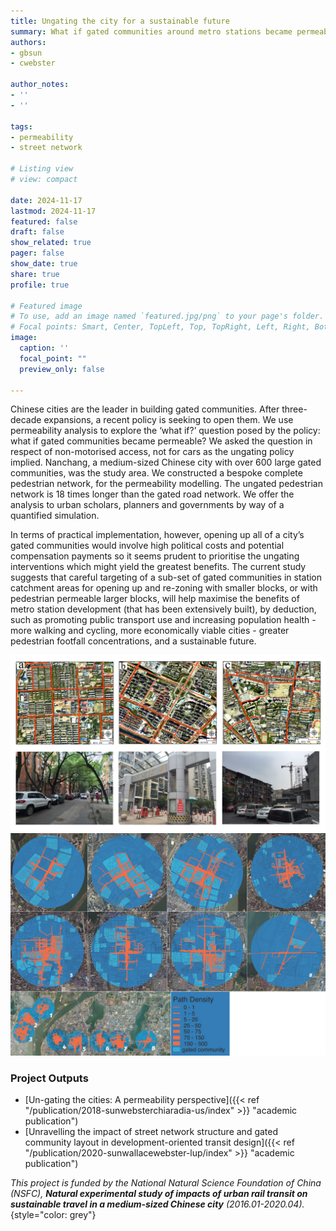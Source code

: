 ```yaml
---
title: Ungating the city for a sustainable future
summary: What if gated communities around metro stations became permeable?
authors: 
- gbsun
- cwebster

author_notes:
- ''
- ''

tags: 
- permeability
- street network

# Listing view
# view: compact

date: 2024-11-17
lastmod: 2024-11-17
featured: false
draft: false
show_related: true
pager: false
show_date: true
share: true
profile: true

# Featured image
# To use, add an image named `featured.jpg/png` to your page's folder.
# Focal points: Smart, Center, TopLeft, Top, TopRight, Left, Right, BottomLeft, Bottom, BottomRight.
image:
  caption: ''
  focal_point: ""
  preview_only: false

---
```


Chinese cities are the leader in building gated communities. After three-decade expansions, a recent policy is seeking to open them. We use permeability analysis to explore the ‘what if?’ question posed by the policy: what if gated communities became permeable? We asked the question in respect of non-motorised access, not for cars as the ungating policy implied. Nanchang, a medium-sized Chinese city with over 600 large gated communities, was the study area. We constructed a bespoke complete pedestrian network, for the permeability modelling. The ungated pedestrian network is 18 times longer than the gated road network. We offer the analysis to urban scholars, planners and governments by way of a quantified simulation. 

In terms of practical implementation, however, opening up all of a city’s gated communities would involve high political costs and potential compensation payments so it seems prudent to prioritise the ungating interventions which might yield the greatest benefits. The current study suggests that careful targeting of a sub-set of gated communities in station catchment areas for opening up and re-zoning with smaller blocks, or with pedestrian permeable larger blocks, will help maximise the benefits of metro station development (that has been extensively built), by deduction, such as promoting public transport use and increasing population health - more walking and cycling, more economically viable cities - greater pedestrian footfall concentrations, and a sustainable future.


![](Figure-1-gated-communities-types.jpg "Types of Gated Communities")
![](matrix_track_density.jpg "Path Densities")

### Project Outputs

- [Un-gating the cities: A permeability perspective]({{< ref "/publication/2018-sunwebsterchiaradia-us/index" >}} "academic publication")
- [Unravelling the impact of street network structure and gated community layout in development-oriented transit design]({{< ref "/publication/2020-sunwallacewebster-lup/index" >}} "academic publication")

_This project is funded by the National Natural Science Foundation of China (NSFC), **Natural experimental study of impacts of urban rail transit on sustainable travel in a medium-sized Chinese city** (2016.01-2020.04)._ {style="color: grey"}